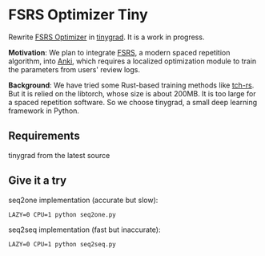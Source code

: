 # FSRS Optimizer Tiny

Rewrite [FSRS Optimizer](https://github.com/open-spaced-repetition/fsrs-optimizer) in [tinygrad](https://github.com/tinygrad/tinygrad). It is a work in progress.

**Motivation**: We plan to integrate [FSRS](https://github.com/open-spaced-repetition/fsrs4anki), a modern spaced repetition algorithm, into [Anki](https://github.com/ankitects/anki), which requires a localized optimization module to train the parameters from users' review logs.

**Background**: We have tried some Rust-based training methods like [tch-rs](https://github.com/LaurentMazare/tch-rs). But it is relied on the libtorch, whose size is about 200MB. It is too large for a spaced repetition software. So we choose tinygrad, a small deep learning framework in Python.

## Requirements

tinygrad from the latest source

## Give it a try

seq2one implementation (accurate but slow):

```shell
LAZY=0 CPU=1 python seq2one.py
```

seq2seq implementation (fast but inaccurate):


```shell
LAZY=0 CPU=1 python seq2seq.py
```
